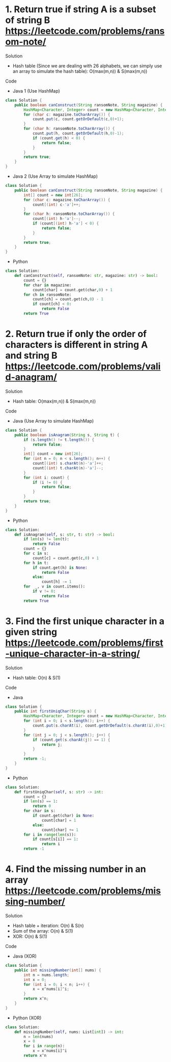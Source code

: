 # 1. Return true if string A is a subset of string B https://leetcode.com/problems/ransom-note/

Solution 

- Hash table (Since we are dealing with 26 alphabets, we can simply use an array to simulate the hash table): O(max(m,n)) & S(max(m,n)) 

Code 

- Java 1 (Use HashMap)

```java
class Solution {
    public boolean canConstruct(String ransomNote, String magazine) {
        HashMap<Character, Integer> count = new HashMap<Character, Integer>();
        for (char c: magazine.toCharArray()) {
            count.put(c, count.getOrDefault(c,0)+1);
        }
        for (char h: ransomNote.toCharArray()) {
            count.put(h, count.getOrDefault(h,0)-1);
            if (count.get(h) < 0) {
                return false;
            }
        }
        return true;
    }
}
```

- Java 2 (Use Array to simulate HashMap)

```java
class Solution {
    public boolean canConstruct(String ransomNote, String magazine) {
        int[] count = new int[26];
        for (char c: magazine.toCharArray()) {
            count[(int) c-'a']++;
        }
        for (char h: ransomNote.toCharArray()) {
            count[(int) h-'a']--;
            if (count[(int) h-'a'] < 0) {
                return false;
            }
        }
        return true;
    }
}
```

- Python

```python
class Solution:
    def canConstruct(self, ransomNote: str, magazine: str) -> bool:
        count = {}
        for char in magazine:
            count[char] = count.get(char,0) + 1
        for ch in ransomNote:
            count[ch] = count.get(ch,0) - 1
            if count[ch] < 0:
                return False
        return True
```

# 2. Return true if only the order of characters is different in string A and string B https://leetcode.com/problems/valid-anagram/

Solution

- Hash table: O(max(m,n)) & S(max(m,n)) 

Code

- Java (Use Array to simulate HashMap)

```java
class Solution {
    public boolean isAnagram(String s, String t) {
        if (s.length() != t.length()) {
            return false;
        }
        int[] count = new int[26];
        for (int n = 0; n < s.length(); n++) {
            count[(int) s.charAt(n)-'a']++;
            count[(int) t.charAt(n)-'a']--;
        }
        for (int i: count) {
            if (i != 0) {
                return false;
            }
        }
        return true;
    }   
}
```

- Python

```python
class Solution:
    def isAnagram(self, s: str, t: str) -> bool:
        if len(s) != len(t):
            return False
        count = {}
        for c in s:
            count[c] = count.get(c,0) + 1
        for h in t:
            if count.get(h) is None:
                return False
            else:
                count[h] -= 1
        for  _, v in count.items():
            if v != 0:
                return False
        return True
```

# 3. Find the first unique character in a given string https://leetcode.com/problems/first-unique-character-in-a-string/

Solution 

- Hash table: O(n) & S(1)

Code

- Java

```java
class Solution {
    public int firstUniqChar(String s) {
        HashMap<Character, Integer> count = new HashMap<Character, Integer>();
        for (int i = 0; i < s.length(); i++) {
            count.put(s.charAt(i), count.getOrDefault(s.charAt(i),0)+1);
        }
        for (int j = 0; j < s.length(); j++) {
            if (count.get(s.charAt(j)) == 1) {
                return j;
            }
        }
        return -1;
    }
}
```

- Python

```python
class Solution:
    def firstUniqChar(self, s: str) -> int:
        count = {}
        if len(s) == 1:
            return 0
        for char in s:
            if count.get(char) is None:
                count[char] = 1
            else:
                count[char] += 1
        for i in range(len(s)):
            if count[s[i]] == 1:
                return i
        return -1
```

# 4. Find the missing number in an array https://leetcode.com/problems/missing-number/

Solution

- Hash table + iteration: O(n) & S(n)
- Sum of the array: O(n) & S(1)
- XOR: O(n) & S(1)

Code 

- Java (XOR)

```java
class Solution {
    public int missingNumber(int[] nums) {
        int n = nums.length;
        int x = 0;
        for (int i = 0; i < n; i++) {
            x = x^nums[i]^i;
        }
        return x^n;
    }
}
```

- Python (XOR)

```python
class Solution:
    def missingNumber(self, nums: List[int]) -> int:
        n = len(nums)
        x = 0
        for i in range(n):
            x = x^nums[i]^i
        return x^n
```